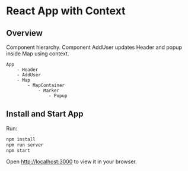 # React App with Context

## Overview

Component hierarchy. Component AddUser updates Header and popup inside Map using context.

```text
App
    - Header
    - AddUser
    - Map
        - MapContainer
            - Marker
                - Popup
```

## Install and Start App

Run:

```sh
npm install
npm run server
npm start
```

Open [http://localhost:3000](http://localhost:3000) to view it in your browser.
